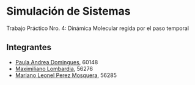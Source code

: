 # Simulación de Sistemas
Trabajo Práctico Nro. 4: Dinámica Molecular regida por el paso temporal

## Integrantes
* [Paula Andrea Domingues](https://github.com/pdomins), 60148
* [Maximiliano Lombardia](https://github.com/mlombardia), 56276
* [Mariano Leonel Perez Mosquera](https://github.com/marianopm), 56285